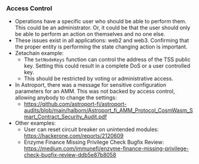 ### Access Control 
- Operations have a specific user who should be able to perform them. This could be an administrator. Or, it could be that the user should only be able to perform an action on themselves and no one else. 
- These issues exist in all applications: web2 and web3. Confirming that the proper entity is performing the state changing action is important.
- Zetachain example: 
    - The ``SetNodeKeys`` function can control the address of the TSS public key. Setting this could result in a complete DoS or a user controlled key. 
    - This should be restricted by voting or administrative access. 
- In Astroport, there was a message for sensitive configuration parameters for an AMM. This was not backed by access control, allowing anybody to change the settings: 
    - https://github.com/astroport-fi/astroport-audits/blob/main/halborn/Astroport_fi_AMM_Protocol_CosmWasm_Smart_Contract_Security_Audit.pdf
- Other examples: 
    - User can reset circuit breaker on unintended modules: https://hackerone.com/reports/2120609
    - Enzyme Finance Missing Privilege Check Bugfix Review: https://medium.com/immunefi/enzyme-finance-missing-privilege-check-bugfix-review-ddb5e87b8058
